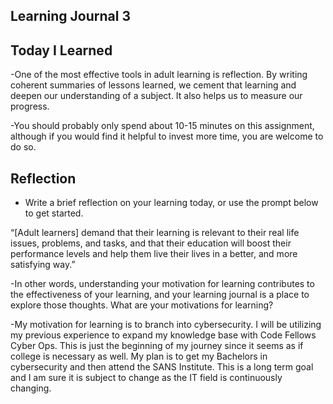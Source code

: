 ## Learning Journal 3

## Today I Learned

-One of the most effective tools in adult learning is reflection. By writing coherent summaries of lessons learned, we cement that learning and deepen our understanding of a subject. It also helps us to measure our progress.

-You should probably only spend about 10-15 minutes on this assignment, although if you would find it helpful to invest more time, you are welcome to do so.

## Reflection

- Write a brief reflection on your learning today, or use the prompt below to get started.

“[Adult learners] demand that their learning is relevant to their real life issues, problems, and tasks, and that their education will boost their performance levels and help them live their lives in a better, and more satisfying way.”

-In other words, understanding your motivation for learning contributes to the effectiveness of your learning, and your learning journal is a place to explore those thoughts. What are your motivations for learning?

-My motivation for learning is to branch into cybersecurity. I will be utilizing my previous experience to expand my knowledge base with Code Fellows Cyber Ops. This is just the beginning of my journey since it seems as if college is necessary as well. My plan is to get my Bachelors in cybersecurity and then attend the SANS Institute. This is a long term goal and I am sure it is subject to change as the IT field is continuously changing.
